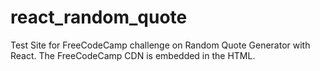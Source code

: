 # react_random_quote

Test Site for FreeCodeCamp challenge on Random Quote Generator with React. The FreeCodeCamp CDN is embedded in the HTML. 
